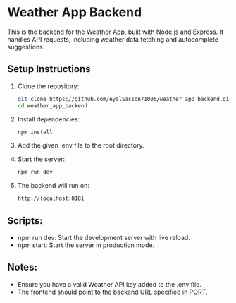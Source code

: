 
# Weather App Backend

This is the backend for the Weather App, built with Node.js and Express. It handles API requests, including weather data fetching and autocomplete suggestions.

## **Setup Instructions**

1. Clone the repository:
   ```bash
   git clone https://github.com/eyalSasson71006/weather_app_backend.git
   cd weather_app_backend

2. Install dependencies:
    ```bash
    npm install

3. Add the given .env file to the root directory.

4. Start the server:
    ```bash
    npm run dev

5. The backend will run on:
    ```bash
    http://localhost:8181

## Scripts:
- npm run dev: Start the development server with live reload.
- npm start: Start the server in production mode.

## Notes:
- Ensure you have a valid Weather API key added to the .env file.
- The frontend should point to the backend URL specified in PORT.
